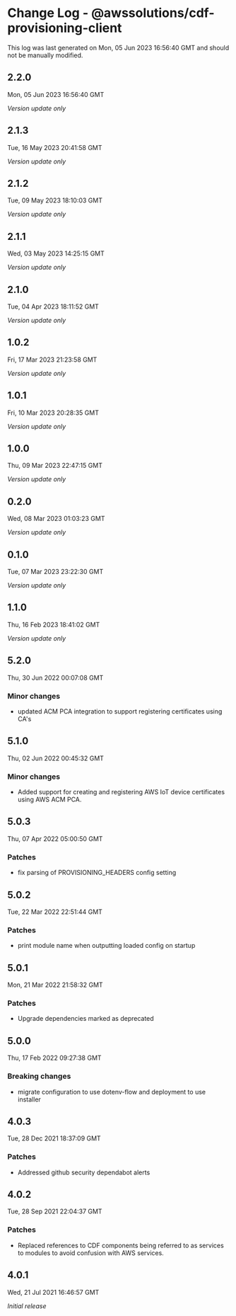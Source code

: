 # Change Log - @awssolutions/cdf-provisioning-client

This log was last generated on Mon, 05 Jun 2023 16:56:40 GMT and should not be manually modified.

## 2.2.0

Mon, 05 Jun 2023 16:56:40 GMT

_Version update only_

## 2.1.3

Tue, 16 May 2023 20:41:58 GMT

_Version update only_

## 2.1.2

Tue, 09 May 2023 18:10:03 GMT

_Version update only_

## 2.1.1

Wed, 03 May 2023 14:25:15 GMT

_Version update only_

## 2.1.0

Tue, 04 Apr 2023 18:11:52 GMT

_Version update only_

## 1.0.2

Fri, 17 Mar 2023 21:23:58 GMT

_Version update only_

## 1.0.1

Fri, 10 Mar 2023 20:28:35 GMT

_Version update only_

## 1.0.0

Thu, 09 Mar 2023 22:47:15 GMT

_Version update only_

## 0.2.0

Wed, 08 Mar 2023 01:03:23 GMT

_Version update only_

## 0.1.0

Tue, 07 Mar 2023 23:22:30 GMT

_Version update only_

## 1.1.0

Thu, 16 Feb 2023 18:41:02 GMT

_Version update only_

## 5.2.0

Thu, 30 Jun 2022 00:07:08 GMT

### Minor changes

- updated ACM PCA integration to support registering certificates using CA's

## 5.1.0

Thu, 02 Jun 2022 00:45:32 GMT

### Minor changes

- Added support for creating and registering AWS IoT device certificates using AWS ACM PCA.

## 5.0.3

Thu, 07 Apr 2022 05:00:50 GMT

### Patches

- fix parsing of PROVISIONING_HEADERS config setting

## 5.0.2

Tue, 22 Mar 2022 22:51:44 GMT

### Patches

- print module name when outputting loaded config on startup

## 5.0.1

Mon, 21 Mar 2022 21:58:32 GMT

### Patches

- Upgrade dependencies marked as deprecated

## 5.0.0

Thu, 17 Feb 2022 09:27:38 GMT

### Breaking changes

- migrate configuration to use dotenv-flow and deployment to use installer

## 4.0.3

Tue, 28 Dec 2021 18:37:09 GMT

### Patches

- Addressed github security dependabot alerts

## 4.0.2

Tue, 28 Sep 2021 22:04:37 GMT

### Patches

- Replaced references to CDF components being referred to as services to modules to avoid confusion with AWS services.

## 4.0.1

Wed, 21 Jul 2021 16:46:57 GMT

_Initial release_
